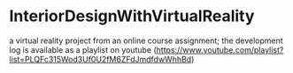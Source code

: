 # InteriorDesignWithVirtualReality
a virtual reality project from an online course assignment; the development log is available as a playlist on youtube (https://www.youtube.com/playlist?list=PLQFc315Wod3Uf0U2fM6ZFdJmdfdwWhhBd)